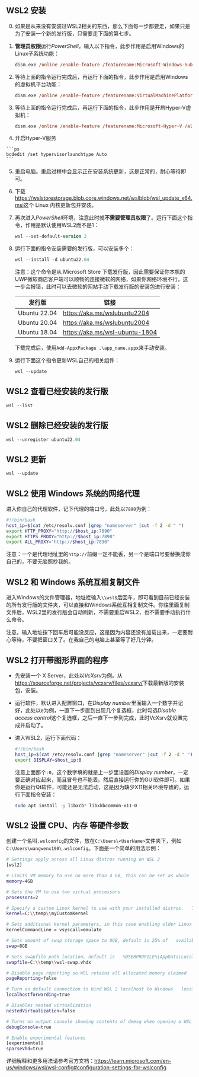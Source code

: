 ## WSL2 安装

  0. 如果是从来没有安装过WSL2相关的东西，那么下面每一步都要走，如果只是为了安装一个新的发行版，只需要走下面的第七步。
  1. **管理员权限**运行*PowerShell*，输入以下指令，此步作用是启用Windows的Linux子系统功能：

     ```ps
     dism.exe /online /enable-feature /featurename:Microsoft-Windows-Subsystem-Linux /all /norestart
     ```

  2. 等待上面的指令运行完成后，再运行下面的指令，此步作用是启用Windows的虚拟机平台功能：

     ```ps
     dism.exe /online /enable-feature /featurename:VirtualMachinePlatform /all /norestart
     ```

  3. 等待上面的指令运行完成后，再运行下面的指令，此步作用是开启Hyper-V虚拟机：

     ```ps
     dism.exe /online /enable-feature /featurename:Microsoft-Hyper-V /all /norestart
     ```

  4. 开启Hyper-V服务

    ```ps
    bcdedit /set hypervisorlaunchtype Auto
    ```

  5. 重启电脑。重启过程中会显示正在安装系统更新，这是正常的，耐心等待即可。
  6. 下载<https://wslstorestorage.blob.core.windows.net/wslblob/wsl_update_x64.msi>这个 Linux 内核更新包并安装。
  7. 再次进入*PowerShell*环境，注意此时就**不需要管理员权限**了。运行下面这个指令，作用是默认使用WSL2而不是1：

     ```ps
     wsl --set-default-version 2
     ```

  8. 运行下面的指令安装需要的发行版，可以安装多个：

     ```ps
     wsl --install -d ubuntu22.04
     ```

     注意：这个命令是从 Microsoft Store 下载发行版，因此需要保证你本机的UWP微软商店客户端可以顺畅的连接微软的网络，如果你网络环境不行，这一步会报错，此时可以去微软的网站手动下载发行版的安装包进行安装：

     | 发行版 | 链接 |
     | ----- | ---- |
     | Ubuntu 22.04 | <https://aka.ms/wslubuntu2204> |
     | Ubuntu 20.04 | <https://aka.ms/wslubuntu2004> |
     | Ubuntu 18.04 | <https://aka.ms/wsl-ubuntu-1804> |

     下载完成后，使用`Add-AppxPackage .\app_name.appx`来手动安装。

  9. 运行下面这个指令更新WSL自己的相关组件：
    
     ```ps
     wsl --update
     ```

## WSL2 查看已经安装的发行版

  ```ps
  wsl --list
  ```

## WSL2 删除已经安装的发行版

  ```ps
  wsl --unregister ubuntu22.04
  ```

## WSL2 更新

  ```ps
  wsl --update
  ```

## WSL2 使用 Windows 系统的网络代理

  进入你自己的代理软件，记下代理的端口号，此处以`7890`为例：

  ```bash
  #!/bin/bash
  host_ip=$(cat /etc/resolv.conf |grep "nameserver" |cut -f 2 -d " ")
  export HTTP_PROXY="http://$host_ip:7890"
  export HTTPS_PROXY="http://$host_ip:7890"
  export ALL_PROXY="http://$host_ip:7890"
  ```

  注意：一个是代理地址里的`http://`前缀一定不能丢，另一个是端口号要替换成你自己的，不要无脑照抄我的。

## WSL2 和 Windows 系统互相复制文件

  进入Windows的文件管理器，地址栏输入`\\wsl$`后回车，即可看到目前已经安装的所有发行版的文件夹，可以直接和Windows系统互相复制文件。你往里面复制文件后，WSL2里的发行版会自动刷新，不需要重启WSL2，也不需要手动执行什么命令。

  注意，输入地址按下回车后可能没反应，这是因为内容还没有加载出来，一定要耐心等待，不要把窗口关了。在我自己的电脑上甚至等了好几分钟。

## WSL2 打开带图形界面的程序

  - 先安装一个 X Server，此处以*VcXsrv*为例。从<https://sourceforge.net/projects/vcxsrv/files/vcxsrv/>下载最新版的安装包，安装。
  - 运行软件，默认进入配置窗口，在*Display number*里面输入一个数字并记好，此处以`0`为例，一直下一步直到出现几个复选框，此时勾选*Disable access control*这个复选框，之后一直下一步到完成，此时VcXsrv就设置完成并启动了。
  - 进入WSL2，运行下面代码：

    ```bash
    #!/bin/bash
    host_ip=$(cat /etc/resolv.conf |grep "nameserver" |cut -f 2 -d " ")
    export DISPLAY=$host_ip:0
    ```

    注意上面那个`:0`，这个数字填的就是上一步里设置的*Display number*，一定要正确对应起来，而且冒号也不能丢。然后直接运行你的GUI软件即可。如果你是运行Qt软件，可能还是无法启动，这是因为缺少X11相关环境导致的，运行下面指令安装：

    ```bash
    sudo apt install -y libxcb* libxkbcommon-x11-0
    ```

## WSL2 设置 CPU、内存 等硬件参数

  创建一个名叫`.wslconfig`的文件，放在`C:\Users\<UserName>`文件夹下，例如`C:\Users\wangwenx190\.wslconfig`。下面是一个简单的用法示例：

  ```bash
  # Settings apply across all Linux distros running on WSL 2
  [wsl2]

  # Limits VM memory to use no more than 4 GB, this can be set as whole   numbers using GB or MB
  memory=4GB 

  # Sets the VM to use two virtual processors
  processors=2

  # Specify a custom Linux kernel to use with your installed distros.   The default kernel used can be found at https://github.com/microsoft/  WSL2-Linux-Kernel
  kernel=C:\\temp\\myCustomKernel

  # Sets additional kernel parameters, in this case enabling older Linux   base images such as Centos 6
  kernelCommandLine = vsyscall=emulate

  # Sets amount of swap storage space to 8GB, default is 25% of   available RAM
  swap=8GB

  # Sets swapfile path location, default is   %USERPROFILE%\AppData\Local\Temp\swap.vhdx
  swapfile=C:\\temp\\wsl-swap.vhdx

  # Disable page reporting so WSL retains all allocated memory claimed   from Windows and releases none back when free
  pageReporting=false

  # Turn on default connection to bind WSL 2 localhost to Windows   localhost
  localhostforwarding=true

  # Disables nested virtualization
  nestedVirtualization=false

  # Turns on output console showing contents of dmesg when opening a WSL   2 distro for debugging
  debugConsole=true

  # Enable experimental features
  [experimental]
  sparseVhd=true
  ```

  详细解释和更多用法请参考官方文档：<https://learn.microsoft.com/en-us/windows/wsl/wsl-config#configuration-settings-for-wslconfig>